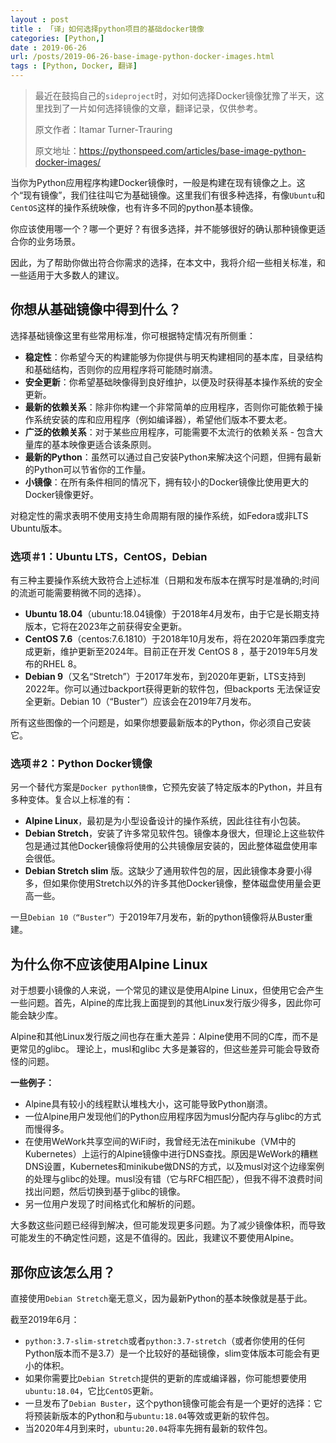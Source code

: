 ```yaml
---
layout : post
title : 「译」如何选择python项目的基础docker镜像
categories: [Python,] 
date : 2019-06-26
url: /posts/2019-06-26-base-image-python-docker-images.html 
tags : [Python, Docker, 翻译]
---
```


> 最近在鼓捣自己的`sideproject`时，对如何选择Docker镜像犹豫了半天，这里找到了一片如何选择镜像的文章，翻译记录，仅供参考。
>
> 原文作者：Itamar Turner-Trauring
>
> 原文地址：https://pythonspeed.com/articles/base-image-python-docker-images/


当你为Python应用程序构建Docker镜像时，一般是构建在现有镜像之上。这个“现有镜像”，我们往往叫它为基础镜像。这里我们有很多种选择，有像`Ubuntu`和`CentOS`这样的操作系统映像，也有许多不同的python基本镜像。

你应该使用哪一个？哪一个更好？有很多选择，并不能够很好的确认那种镜像更适合你的业务场景。

因此，为了帮助你做出符合你需求的选择，在本文中，我将介绍一些相关标准，和一些适用于大多数人的建议。

## 你想从基础镜像中得到什么？

选择基础镜像这里有些常用标准，你可根据特定情况有所侧重：

- **稳定性**：你希望今天的构建能够为你提供与明天构建相同的基本库，目录结构和基础结构，否则你的应用程序将可能随时崩溃。
- **安全更新**：你希望基础映像得到良好维护，以便及时获得基本操作系统的安全更新。
- **最新的依赖关系**：除非你构建一个非常简单的应用程序，否则你可能依赖于操作系统安装的库和应用程序（例如编译器），希望他们版本不要太老。
- **广泛的依赖关系**：对于某些应用程序，可能需要不太流行的依赖关系 - 包含大量库的基本映像更适合该条原则。
- **最新的Python**：虽然可以通过自己安装Python来解决这个问题，但拥有最新的Python可以节省你的工作量。
- **小镜像**：在所有条件相同的情况下，拥有较小的Docker镜像比使用更大的Docker镜像更好。

对稳定性的需求表明不使用支持生命周期有限的操作系统，如Fedora或非LTS Ubuntu版本。

### 选项＃1：Ubuntu LTS，CentOS，Debian

有三种主要操作系统大致符合上述标准（日期和发布版本在撰写时是准确的;时间的流逝可能需要稍微不同的选择）。

- **Ubuntu 18.04**（ubuntu:18.04镜像）于2018年4月发布，由于它是长期支持版本，它将在2023年之前获得安全更新。
- **CentOS 7.6**（centos:7.6.1810）于2018年10月发布，将在2020年第四季度完成更新，维护更新至2024年。目前正在开发 CentOS 8 ，基于2019年5月发布的RHEL 8。
- **Debian 9**（又名“Stretch”）于2017年发布，到2020年更新，LTS支持到2022年。你可以通过backport获得更新的软件包，但backports 无法保证安全更新。Debian 10（“Buster”）应该会在2019年7月发布。

所有这些图像的一个问题是，如果你想要最新版本的Python，你必须自己安装它。

### 选项＃2：Python Docker镜像

另一个替代方案是`Docker python镜像`，它预先安装了特定版本的Python，并且有多种变体。复合以上标准的有：

- **Alpine Linux**，最初是为小型设备设计的操作系统，因此往往有小包装。
- **Debian Stretch**，安装了许多常见软件包。镜像本身很大，但理论上这些软件包是通过其他Docker镜像将使用的公共镜像层安装的，因此整体磁盘使用率会很低。
- **Debian Stretch slim** 版。这缺少了通用软件包的层，因此镜像本身要小得多，但如果你使用Stretch以外的许多其他Docker镜像，整体磁盘使用量会更高一些。

一旦`Debian 10（“Buster”）`于2019年7月发布，新的python镜像将从Buster重建。

## 为什么你不应该使用Alpine Linux

对于想要小镜像的人来说，一个常见的建议是使用Alpine Linux，但使用它会产生一些问题。首先，Alpine的库比我上面提到的其他Linux发行版少得多，因此你可能会缺少库。

Alpine和其他Linux发行版之间也存在重大差异：Alpine使用不同的C库，而不是更常见的glibc。 理论上，musl和glibc 大多是兼容的，但这些差异可能会导致奇怪的问题。

**一些例子：**

- Alpine具有较小的线程默认堆栈大小，这可能导致Python崩溃。
- 一位Alpine用户发现他们的Python应用程序因为musl分配内存与glibc的方式而慢得多。
- 在使用WeWork共享空间的WiFi时，我曾经无法在minikube（VM中的Kubernetes）上运行的Alpine镜像中进行DNS查找。原因是WeWork的糟糕DNS设置，Kubernetes和minikube做DNS的方式，以及musl对这个边缘案例的处理与glibc的处理。musl没有错（它与RFC相匹配），但我不得不浪费时间找出问题，然后切换到基于glibc的镜像。
- 另一位用户发现了时间格式化和解析的问题。

大多数这些问题已经得到解决，但可能发现更多问题。为了减少镜像体积，而导致可能发生的不确定性问题，这是不值得的。因此，我建议不要使用Alpine。

## 那你应该怎么用？

直接使用`Debian Stretch`毫无意义，因为最新Python的基本映像就是基于此。

截至2019年6月：

- `python:3.7-slim-stretch`或者`python:3.7-stretch`（或者你使用的任何Python版本而不是3.7）是一个比较好的基础镜像，slim变体版本可能会有更小的体积。
- 如果你需要比`Debian Stretch`提供的更新的库或编译器，你可能想要使用`ubuntu:18.04`，它比`CentOS`更新。
- 一旦发布了`Debian Buster`，这个python镜像可能会有是一个更好的选择：它将预装新版本的Python和与`ubuntu:18.04`等效或更新的软件包。
- 当2020年4月到来时，`ubuntu:20.04`将率先拥有最新的软件包。

